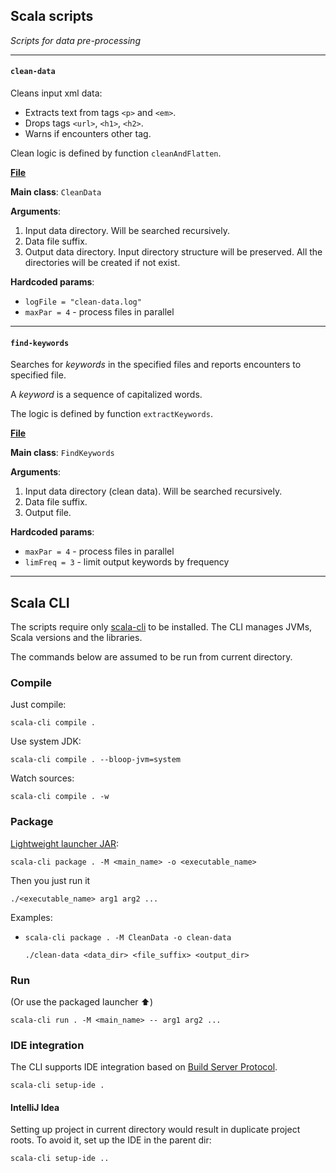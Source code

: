## Scala scripts

_Scripts for data pre-processing_

---
#### `clean-data`

Cleans input xml data:
  - Extracts text from tags `<p>` and `<em>`.
  - Drops tags `<url>`, `<h1>`, `<h2>`.
  - Warns if encounters other tag.

Clean logic is defined by function `cleanAndFlatten`.

**[File](./clean-data.sc)**

**Main class**: `CleanData`

**Arguments**:
  1. Input data directory. Will be searched recursively.
  2. Data file suffix.
  3. Output data directory. Input directory structure will be preserved. All the directories will be created if not exist.

**Hardcoded params**:
  - `logFile = "clean-data.log"` 
  - `maxPar = 4` - process files in parallel

---
#### `find-keywords`

Searches for _keywords_ in the specified files and reports encounters to specified file.

A _keyword_ is a sequence of capitalized words.

The logic is defined by function `extractKeywords`.

**[File](./clean-data.sc)**

**Main class**: `FindKeywords`

**Arguments**:
1. Input data directory (clean data). Will be searched recursively.
2. Data file suffix.
3. Output file.

**Hardcoded params**:
- `maxPar = 4` - process files in parallel
- `limFreq = 3` - limit output keywords by frequency

---

## Scala CLI

The scripts require only [scala-cli](https://scala-cli.virtuslab.org/install) to be installed.
The CLI manages JVMs, Scala versions and the libraries. 

The commands below are assumed to be run from current directory.

### Compile
Just compile:
```shell
scala-cli compile .
```
Use system JDK:
```shell
scala-cli compile . --bloop-jvm=system
```
Watch sources:
```shell
scala-cli compile . -w
```

### Package
[Lightweight launcher JAR](https://scala-cli.virtuslab.org/docs/commands/package#default-package-format):
```shell
scala-cli package . -M <main_name> -o <executable_name>
```

Then you just run it
```shell
./<executable_name> arg1 arg2 ...
```

Examples:
- ```shell
  scala-cli package . -M CleanData -o clean-data
  ```
  ```shell
  ./clean-data <data_dir> <file_suffix> <output_dir>
  ```
   

### Run
(Or use the packaged launcher :arrow_up:)

```shell
scala-cli run . -M <main_name> -- arg1 arg2 ...
```


### IDE integration
The CLI supports IDE integration based on [Build Server Protocol](https://build-server-protocol.github.io/).
```
scala-cli setup-ide .
```

#### IntelliJ Idea
Setting up project in current directory would result in duplicate project roots.
To avoid it, set up the IDE in the parent dir:
```
scala-cli setup-ide ..
```
